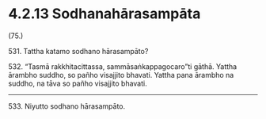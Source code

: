# 4.2.13 Sodhanahārasampāta

(75.)

531\. Tattha katamo sodhano hārasampāto?

532\. “Tasmā rakkhitacittassa, sammāsaṅkappagocaro”ti gāthā. Yattha ārambho suddho, so pañho visajjito bhavati. Yattha pana ārambho na suddho, na tāva so pañho visajjito bhavati.

---

533\. Niyutto sodhano hārasampāto.
